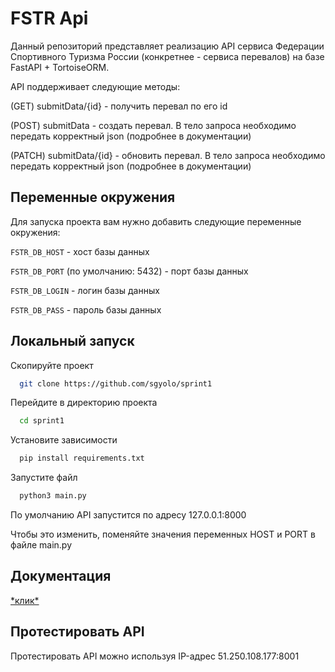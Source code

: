 
# FSTR Api

Данный репозиторий представляет реализацию API сервиса Федерации Спортивного Туризма России (конкретнее - сервиса перевалов) на базе FastAPI + TortoiseORM.

API поддерживает следующие методы:

(GET) submitData/{id} - получить перевал по его id

(POST) submitData - создать перевал. В тело запроса необходимо передать корректный json (подробнее в документации)

(PATCH) submitData/{id} - обновить перевал. В тело запроса необходимо передать корректный json (подробнее в документации)

## Переменные окружения

Для запуска проекта вам нужно добавить следующие переменные окружения:

`FSTR_DB_HOST` - хост базы данных

`FSTR_DB_PORT` (по умолчанию: 5432) - порт базы данных

`FSTR_DB_LOGIN` - логин базы данных

`FSTR_DB_PASS` - пароль базы данных

## Локальный запуск

Скопируйте проект

```bash
  git clone https://github.com/sgyolo/sprint1
```

Перейдите в директорию проекта

```bash
  cd sprint1
```

Установите зависимости

```bash
  pip install requirements.txt
```

Запустите файл

```bash
  python3 main.py
```

По умолчанию API запустится по адресу 127.0.0.1:8000

Чтобы это изменить, поменяйте значения переменных HOST и PORT в файле main.py


## Документация

[\*клик\*](http://51.250.108.177:8001/docs#/)


## Протестировать API

Протестировать API можно используя IP-адрес 51.250.108.177:8001

